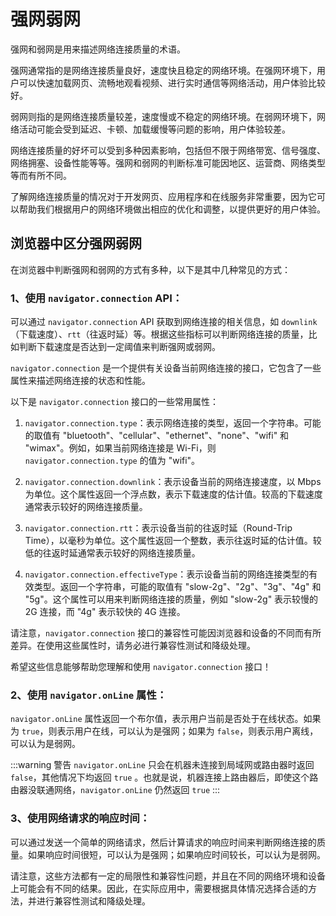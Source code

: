 # 强网弱网

强网和弱网是用来描述网络连接质量的术语。

强网通常指的是网络连接质量良好，速度快且稳定的网络环境。在强网环境下，用户可以快速加载网页、流畅地观看视频、进行实时通信等网络活动，用户体验比较好。

弱网则指的是网络连接质量较差，速度慢或不稳定的网络环境。在弱网环境下，网络活动可能会受到延迟、卡顿、加载缓慢等问题的影响，用户体验较差。

网络连接质量的好坏可以受到多种因素影响，包括但不限于网络带宽、信号强度、网络拥塞、设备性能等等。强网和弱网的判断标准可能因地区、运营商、网络类型等而有所不同。

了解网络连接质量的情况对于开发网页、应用程序和在线服务非常重要，因为它可以帮助我们根据用户的网络环境做出相应的优化和调整，以提供更好的用户体验。

## 浏览器中区分强网弱网

在浏览器中判断强网和弱网的方式有多种，以下是其中几种常见的方式：

### 1、使用 `navigator.connection` API：

可以通过 `navigator.connection` API 获取到网络连接的相关信息，如 `downlink`（下载速度）、`rtt`（往返时延）等。根据这些指标可以判断网络连接的质量，比如判断下载速度是否达到一定阈值来判断强网或弱网。

`navigator.connection` 是一个提供有关设备当前网络连接的接口，它包含了一些属性来描述网络连接的状态和性能。

以下是 `navigator.connection` 接口的一些常用属性：

1. `navigator.connection.type`：表示网络连接的类型，返回一个字符串。可能的取值有 "bluetooth"、"cellular"、"ethernet"、"none"、"wifi" 和 "wimax"。例如，如果当前网络连接是 Wi-Fi，则 `navigator.connection.type` 的值为 "wifi"。

2. `navigator.connection.downlink`：表示设备当前的网络连接速度，以 Mbps 为单位。这个属性返回一个浮点数，表示下载速度的估计值。较高的下载速度通常表示较好的网络连接质量。

3. `navigator.connection.rtt`：表示设备当前的往返时延（Round-Trip Time），以毫秒为单位。这个属性返回一个整数，表示往返时延的估计值。较低的往返时延通常表示较好的网络连接质量。

4. `navigator.connection.effectiveType`：表示设备当前的网络连接类型的有效类型。返回一个字符串，可能的取值有 "slow-2g"、"2g"、"3g"、"4g" 和 "5g"。这个属性可以用来判断网络连接的质量，例如 "slow-2g" 表示较慢的 2G 连接，而 "4g" 表示较快的 4G 连接。

请注意，`navigator.connection` 接口的兼容性可能因浏览器和设备的不同而有所差异。在使用这些属性时，请务必进行兼容性测试和降级处理。

希望这些信息能够帮助您理解和使用 `navigator.connection` 接口！

### 2、使用 `navigator.onLine` 属性：

`navigator.onLine` 属性返回一个布尔值，表示用户当前是否处于在线状态。如果为 `true`，则表示用户在线，可以认为是强网；如果为 `false`，则表示用户离线，可以认为是弱网。

:::warning 警告
`navigator.onLine` 只会在机器未连接到局域网或路由器时返回 `false`，其他情况下均返回 `true` 。也就是说，机器连接上路由器后，即使这个路由器没联通网络，`navigator.onLine` 仍然返回 `true`
:::

### 3、使用网络请求的响应时间：

可以通过发送一个简单的网络请求，然后计算请求的响应时间来判断网络连接的质量。如果响应时间很短，可以认为是强网；如果响应时间较长，可以认为是弱网。

请注意，这些方法都有一定的局限性和兼容性问题，并且在不同的网络环境和设备上可能会有不同的结果。因此，在实际应用中，需要根据具体情况选择合适的方法，并进行兼容性测试和降级处理。
